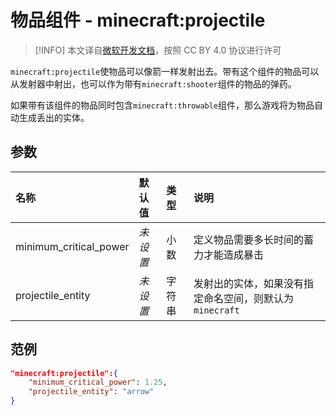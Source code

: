 # 物品组件 - minecraft:projectile
> [!INFO]
> 本文译自[微软开发文档](https://learn.microsoft.com/en-us/minecraft/creator/)，按照 CC BY 4.0 协议进行许可

    
`minecraft:projectile`使物品可以像箭一样发射出去。带有这个组件的物品可以从发射器中射出，也可以作为带有`minecraft:shooter`组件的物品的弹药。

如果带有该组件的物品同时包含`minecraft:throwable`组件，那么游戏将为物品自动生成丢出的实体。

## 参数

| 名称 | 默认值 | 类型 | 说明  |
|:----------|:----------|:----------|:----------|
| minimum_critical_power | *未设置* | 小数 | 定义物品需要多长时间的蓄力才能造成暴击 |
| projectile_entity | *未设置* | 字符串 | 发射出的实体，如果没有指定命名空间，则默认为`minecraft` |


## 范例
```json
"minecraft:projectile":{
    "minimum_critical_power": 1.25,
    "projectile_entity": "arrow"
}
```
